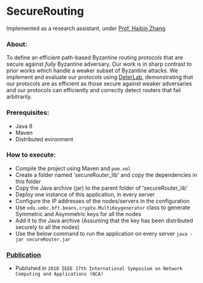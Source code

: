 # SecureRouting

Implemented as a research assistant, under [Prof. Haibin Zhang](https://www.csee.umbc.edu/~hbzhang/)

### About:
To define an efficient path-based Byzantine routing protocols that are secure against _fully_ Byzantine adversary. Our work is in sharp contrast to prior works which handle a weaker subset of Byzantine attacks. We implement and evaluate our protocols using [DeterLab](https://www.isi.deterlab.net/index.php3), demonstrating that our protocols are as efficient as those secure against weaker adversaries and our protocols can efficiently and correctly detect routers that fail arbitrarily.

### Prerequisites:
* Java 8
* Maven
* Distributed evironment

### How to execute: 
* Compile the project using Maven and `pom.xml`
* Create a folder named 'secureRouter\_lib' and copy the dependencies in this folder
* Copy the Java archive (jar) to the parent folder of 'secureRouter\_lib'
* Deploy one instance of this application, in every server
* Configure the IP addresses of the nodes/servers in the configuration
* Use `edu.umbc.bft.beans.crypto.MultiKeygenerator` class to generate Symmetric and Asymmetric keys for all the nodes
* Add it to the Java archive (Assuming that the key has been distributed securely to all the nodes)
* Use the below command to run the application on every server
``` java -jar secureRouter.jar ```

### [Publication](https://ieeexplore.ieee.org/document/8548163)
* Published in `2018 IEEE 17th International Symposium on Network Computing and Applications (NCA)`
